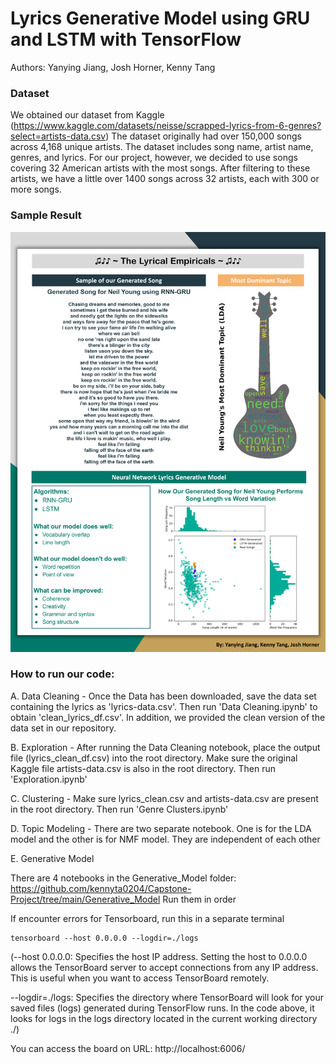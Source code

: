 # Lyrics Generative Model using GRU and LSTM with TensorFlow
Authors: Yanying Jiang, Josh Horner, Kenny Tang


### Dataset
We obtained our dataset from Kaggle (https://www.kaggle.com/datasets/neisse/scrapped-lyrics-from-6-genres?select=artists-data.csv)
The dataset originally had over 150,000 songs across 4,168 unique artists.
The dataset includes song name, artist name, genres, and lyrics.
For our project, however, we decided to use songs covering 32 American artists with the most songs. After filtering to these artists, we have a little over 1400 songs across 32 artists, each with 300 or more songs.


### Sample Result 
![poster](https://github.com/YanyingJiangUmich/Lyrics-Generative-Model-RNN/blob/main/Final%20Poster.png)

### How to run our code:
A. Data Cleaning - 
Once the Data has been downloaded, save the data set containing the lyrics as 'lyrics-data.csv'. Then run 'Data Cleaning.ipynb' to obtain 'clean_lyrics_df.csv'. 
In addition, we provided the clean version of the data set in our repository.

B. Exploration - 
After running the Data Cleaning notebook, place the output file (lyrics_clean_df.csv) into the root directory. Make sure the original Kaggle file artists-data.csv is also in the root directory. Then run 'Exploration.ipynb'

C. Clustering - 
Make sure lyrics_clean.csv and artists-data.csv are present in the root directory. Then run 'Genre Clusters.ipynb'

D. Topic Modeling -
There are two separate notebook. One is for the LDA model and the other is for NMF model. They are independent of each other

E. Generative Model 

There are 4 notebooks in the Generative_Model folder: https://github.com/kennyta0204/Capstone-Project/tree/main/Generative_Model
Run them in order 

If encounter errors for Tensorboard, run this in a separate terminal
```
tensorboard --host 0.0.0.0 --logdir=./logs
```


(--host 0.0.0.0: Specifies the host IP address. Setting the host to 0.0.0.0 allows the TensorBoard server to accept connections from any IP address. This is useful when you want to access TensorBoard remotely.

--logdir=./logs: Specifies the directory where TensorBoard will look for your saved files (logs) generated during TensorFlow runs. In the code above, it looks for logs in the logs directory located in the current working directory ./)

You can access the board on URL: http://localhost:6006/ 



